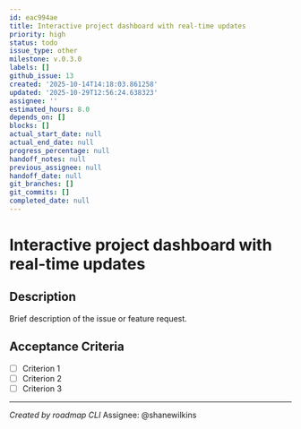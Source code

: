 ```yaml
---
id: eac994ae
title: Interactive project dashboard with real-time updates
priority: high
status: todo
issue_type: other
milestone: v.0.3.0
labels: []
github_issue: 13
created: '2025-10-14T14:18:03.861258'
updated: '2025-10-29T12:56:24.638323'
assignee: ''
estimated_hours: 8.0
depends_on: []
blocks: []
actual_start_date: null
actual_end_date: null
progress_percentage: null
handoff_notes: null
previous_assignee: null
handoff_date: null
git_branches: []
git_commits: []
completed_date: null
---
```


# Interactive project dashboard with real-time updates

## Description

Brief description of the issue or feature request.

## Acceptance Criteria

- [ ] Criterion 1
- [ ] Criterion 2
- [ ] Criterion 3

---
*Created by roadmap CLI*
Assignee: @shanewilkins